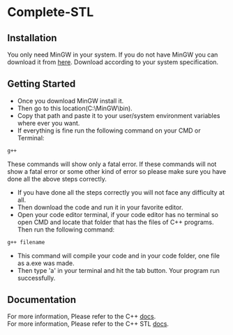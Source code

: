 # Complete-STL

## Installation

You only need MinGW in your system. If you do not have MinGW you can download it from [here](https://sourceforge.net/projects/mingw/). Download according to your system specification.

## Getting Started

- Once you download MinGW install it.
- Then go to this location(C:\MinGW\bin).
- Copy that path and paste it to your user/system environment variables where ever you want.
- If everything is fine run the following command on your CMD or Terminal:

```sh
g++
```

These commands will show only a fatal error. If these commands will not show a fatal error or some other kind of error so please make sure you have done all the above steps correctly.

- If you have done all the steps correctly you will not face any difficulty at all.
- Then download the code and run it in your favorite editor.
- Open your code editor terminal, if your code editor has no terminal so open CMD and locate that folder that has the files of C++ programs. Then run the following command:

```sh
g++ filename
```

- This command will compile your code and in your code folder, one file as a.exe was made.
- Then type 'a' in your terminal and hit the tab button. Your program run successfully.

## Documentation

For more information, Please refer to the C++ [docs](https://en.cppreference.com/w/).<br>
For more information, Please refer to the C++ STL [docs](https://www.cplusplus.com/reference/stl/).
